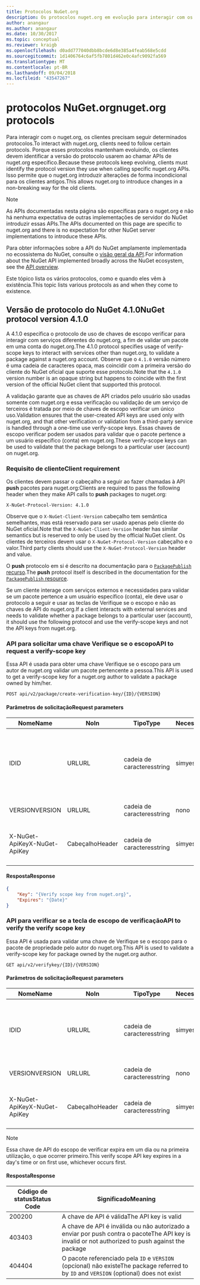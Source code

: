 ```yaml
---
title: Protocolos NuGet.org
description: Os protocolos nuget.org em evolução para interagir com os clientes do NuGet.
author: anangaur
ms.author: anangaur
ms.date: 10/30/2017
ms.topic: conceptual
ms.reviewer: kraigb
ms.openlocfilehash: d0add777040dbb8bcde6d8e385a4feab568e5cdd
ms.sourcegitcommit: 1d1406764c6af5fb7801d462e0c4afc9092fa569
ms.translationtype: MT
ms.contentlocale: pt-BR
ms.lasthandoff: 09/04/2018
ms.locfileid: "43547267"
---
```

# <a name="nugetorg-protocols"></a><span data-ttu-id="50eb0-103">protocolos NuGet.org</span><span class="sxs-lookup"><span data-stu-id="50eb0-103">nuget.org protocols</span></span>

<span data-ttu-id="50eb0-104">Para interagir com o nuget.org, os clientes precisam seguir determinados protocolos.</span><span class="sxs-lookup"><span data-stu-id="50eb0-104">To interact with nuget.org, clients need to follow certain protocols.</span></span> <span data-ttu-id="50eb0-105">Porque esses protocolos mantenham evoluindo, os clientes devem identificar a versão do protocolo usarem ao chamar APIs de nuget.org específico.</span><span class="sxs-lookup"><span data-stu-id="50eb0-105">Because these protocols keep evolving, clients must identify the protocol version they use when calling specific nuget.org APIs.</span></span> <span data-ttu-id="50eb0-106">Isso permite que o nuget.org introduzir alterações de forma incondicional para os clientes antigos.</span><span class="sxs-lookup"><span data-stu-id="50eb0-106">This allows nuget.org to introduce changes in a non-breaking way for the old clients.</span></span>

> [!Note]
> <span data-ttu-id="50eb0-107">As APIs documentadas nesta página são específicas para o nuget.org e não há nenhuma expectativa de outras implementações de servidor do NuGet introduzir essas APIs.</span><span class="sxs-lookup"><span data-stu-id="50eb0-107">The APIs documented on this page are specific to nuget.org and there is no expectation for other NuGet server implementations to introduce these APIs.</span></span> 

<span data-ttu-id="50eb0-108">Para obter informações sobre a API do NuGet amplamente implementada no ecossistema do NuGet, consulte o [visão geral da API](overview.md).</span><span class="sxs-lookup"><span data-stu-id="50eb0-108">For information about the NuGet API implemented broadly across the NuGet ecosystem, see the [API overview](overview.md).</span></span>

<span data-ttu-id="50eb0-109">Este tópico lista os vários protocolos, como e quando eles vêm à existência.</span><span class="sxs-lookup"><span data-stu-id="50eb0-109">This topic lists various protocols as and when they come to existence.</span></span>

## <a name="nuget-protocol-version-410"></a><span data-ttu-id="50eb0-110">Versão de protocolo do NuGet 4.1.0</span><span class="sxs-lookup"><span data-stu-id="50eb0-110">NuGet protocol version 4.1.0</span></span>

<span data-ttu-id="50eb0-111">A 4.1.0 especifica o protocolo de uso de chaves de escopo verificar para interagir com serviços diferentes do nuget.org, a fim de validar um pacote em uma conta do nuget.org.</span><span class="sxs-lookup"><span data-stu-id="50eb0-111">The 4.1.0 protocol specifies usage of verify-scope keys to interact with services other than nuget.org, to validate a package against a nuget.org account.</span></span> <span data-ttu-id="50eb0-112">Observe que o `4.1.0` versão número é uma cadeia de caracteres opaca, mas coincidir com a primeira versão do cliente do NuGet oficial que suporte esse protocolo.</span><span class="sxs-lookup"><span data-stu-id="50eb0-112">Note that the `4.1.0` version number is an opaque string but happens to coincide with the first version of the official NuGet client that supported this protocol.</span></span>

<span data-ttu-id="50eb0-113">A validação garante que as chaves de API criados pelo usuário são usadas somente com nuget.org e essa verificação ou validação de um serviço de terceiros é tratada por meio de chaves de escopo verificar um único uso.</span><span class="sxs-lookup"><span data-stu-id="50eb0-113">Validation ensures that the user-created API keys are used only with nuget.org, and that other verification or validation from a third-party service is handled through a one-time use verify-scope keys.</span></span> <span data-ttu-id="50eb0-114">Essas chaves de escopo verificar podem ser usados para validar que o pacote pertence a um usuário específico (conta) em nuget.org.</span><span class="sxs-lookup"><span data-stu-id="50eb0-114">These verify-scope keys can be used to validate that the package belongs to a particular user (account) on nuget.org.</span></span>

### <a name="client-requirement"></a><span data-ttu-id="50eb0-115">Requisito de cliente</span><span class="sxs-lookup"><span data-stu-id="50eb0-115">Client requirement</span></span>

<span data-ttu-id="50eb0-116">Os clientes devem passar o cabeçalho a seguir ao fazer chamadas à API **push** pacotes para nuget.org:</span><span class="sxs-lookup"><span data-stu-id="50eb0-116">Clients are required to pass the following header when they make API calls to **push** packages to nuget.org:</span></span>

    X-NuGet-Protocol-Version: 4.1.0

<span data-ttu-id="50eb0-117">Observe que o `X-NuGet-Client-Version` cabeçalho tem semântica semelhantes, mas está reservado para ser usado apenas pelo cliente do NuGet oficial.</span><span class="sxs-lookup"><span data-stu-id="50eb0-117">Note that the `X-NuGet-Client-Version` header has similar semantics but is reserved to only be used by the official NuGet client.</span></span> <span data-ttu-id="50eb0-118">Os clientes de terceiros devem usar o `X-NuGet-Protocol-Version` cabeçalho e o valor.</span><span class="sxs-lookup"><span data-stu-id="50eb0-118">Third party clients should use the `X-NuGet-Protocol-Version` header and value.</span></span>

<span data-ttu-id="50eb0-119">O **push** protocolo em si é descrito na documentação para o [ `PackagePublish` recurso](package-publish-resource.md).</span><span class="sxs-lookup"><span data-stu-id="50eb0-119">The **push** protocol itself is described in the documentation for the [`PackagePublish` resource](package-publish-resource.md).</span></span>

<span data-ttu-id="50eb0-120">Se um cliente interage com serviços externos e necessidades para validar se um pacote pertence a um usuário específico (conta), ele deve usar o protocolo a seguir e usar as teclas de Verifique se o escopo e não as chaves de API do nuget.org.</span><span class="sxs-lookup"><span data-stu-id="50eb0-120">If a client interacts with external services and needs to validate whether a package belongs to a particular user (account), it should use the following protocol and use the verify-scope keys and not the API keys from nuget.org.</span></span>

### <a name="api-to-request-a-verify-scope-key"></a><span data-ttu-id="50eb0-121">API para solicitar uma chave Verifique se o escopo</span><span class="sxs-lookup"><span data-stu-id="50eb0-121">API to request a verify-scope key</span></span>

<span data-ttu-id="50eb0-122">Essa API é usada para obter uma chave Verifique se o escopo para um autor de nuget.org validar um pacote pertencente a pessoa.</span><span class="sxs-lookup"><span data-stu-id="50eb0-122">This API is used to get a verify-scope key for a nuget.org author to validate a package owned by him/her.</span></span>

    POST api/v2/package/create-verification-key/{ID}/{VERSION}

#### <a name="request-parameters"></a><span data-ttu-id="50eb0-123">Parâmetros de solicitação</span><span class="sxs-lookup"><span data-stu-id="50eb0-123">Request parameters</span></span>

<span data-ttu-id="50eb0-124">Nome</span><span class="sxs-lookup"><span data-stu-id="50eb0-124">Name</span></span>           | <span data-ttu-id="50eb0-125">No</span><span class="sxs-lookup"><span data-stu-id="50eb0-125">In</span></span>     | <span data-ttu-id="50eb0-126">Tipo</span><span class="sxs-lookup"><span data-stu-id="50eb0-126">Type</span></span>   | <span data-ttu-id="50eb0-127">Necessária</span><span class="sxs-lookup"><span data-stu-id="50eb0-127">Required</span></span> | <span data-ttu-id="50eb0-128">Observações</span><span class="sxs-lookup"><span data-stu-id="50eb0-128">Notes</span></span>
-------------- | ------ | ------ | -------- | -----
<span data-ttu-id="50eb0-129">ID</span><span class="sxs-lookup"><span data-stu-id="50eb0-129">ID</span></span>             | <span data-ttu-id="50eb0-130">URL</span><span class="sxs-lookup"><span data-stu-id="50eb0-130">URL</span></span>    | <span data-ttu-id="50eb0-131">cadeia de caracteres</span><span class="sxs-lookup"><span data-stu-id="50eb0-131">string</span></span> | <span data-ttu-id="50eb0-132">sim</span><span class="sxs-lookup"><span data-stu-id="50eb0-132">yes</span></span>      | <span data-ttu-id="50eb0-133">O identidier de pacote para o qual a tecla de escopo de verificação é solicitada</span><span class="sxs-lookup"><span data-stu-id="50eb0-133">The package identidier for which the verify scope key is requested</span></span>
<span data-ttu-id="50eb0-134">VERSION</span><span class="sxs-lookup"><span data-stu-id="50eb0-134">VERSION</span></span>        | <span data-ttu-id="50eb0-135">URL</span><span class="sxs-lookup"><span data-stu-id="50eb0-135">URL</span></span>    | <span data-ttu-id="50eb0-136">cadeia de caracteres</span><span class="sxs-lookup"><span data-stu-id="50eb0-136">string</span></span> | <span data-ttu-id="50eb0-137">no</span><span class="sxs-lookup"><span data-stu-id="50eb0-137">no</span></span>       | <span data-ttu-id="50eb0-138">A versão do pacote</span><span class="sxs-lookup"><span data-stu-id="50eb0-138">The package version</span></span>
<span data-ttu-id="50eb0-139">X-NuGet-ApiKey</span><span class="sxs-lookup"><span data-stu-id="50eb0-139">X-NuGet-ApiKey</span></span> | <span data-ttu-id="50eb0-140">Cabeçalho</span><span class="sxs-lookup"><span data-stu-id="50eb0-140">Header</span></span> | <span data-ttu-id="50eb0-141">cadeia de caracteres</span><span class="sxs-lookup"><span data-stu-id="50eb0-141">string</span></span> | <span data-ttu-id="50eb0-142">sim</span><span class="sxs-lookup"><span data-stu-id="50eb0-142">yes</span></span>      | <span data-ttu-id="50eb0-143">Por exemplo, `X-NuGet-ApiKey: {USER_API_KEY}`</span><span class="sxs-lookup"><span data-stu-id="50eb0-143">For example, `X-NuGet-ApiKey: {USER_API_KEY}`</span></span>

#### <a name="response"></a><span data-ttu-id="50eb0-144">Resposta</span><span class="sxs-lookup"><span data-stu-id="50eb0-144">Response</span></span>

```json
{
    "Key": "{Verify scope key from nuget.org}",
    "Expires": "{Date}"
}
```

### <a name="api-to-verify-the-verify-scope-key"></a><span data-ttu-id="50eb0-145">API para verificar se a tecla de escopo de verificação</span><span class="sxs-lookup"><span data-stu-id="50eb0-145">API to verify the verify scope key</span></span>

<span data-ttu-id="50eb0-146">Essa API é usada para validar uma chave de Verifique se o escopo para o pacote de propriedade pelo autor do nuget.org.</span><span class="sxs-lookup"><span data-stu-id="50eb0-146">This API is used to validate a verify-scope key for package owned by the nuget.org author.</span></span>

    GET api/v2/verifykey/{ID}/{VERSION}

#### <a name="request-parameters"></a><span data-ttu-id="50eb0-147">Parâmetros de solicitação</span><span class="sxs-lookup"><span data-stu-id="50eb0-147">Request parameters</span></span>

<span data-ttu-id="50eb0-148">Nome</span><span class="sxs-lookup"><span data-stu-id="50eb0-148">Name</span></span>           | <span data-ttu-id="50eb0-149">No</span><span class="sxs-lookup"><span data-stu-id="50eb0-149">In</span></span>     | <span data-ttu-id="50eb0-150">Tipo</span><span class="sxs-lookup"><span data-stu-id="50eb0-150">Type</span></span>   | <span data-ttu-id="50eb0-151">Necessária</span><span class="sxs-lookup"><span data-stu-id="50eb0-151">Required</span></span> | <span data-ttu-id="50eb0-152">Observações</span><span class="sxs-lookup"><span data-stu-id="50eb0-152">Notes</span></span>
-------------  | ------ | ------ | -------- | -----
<span data-ttu-id="50eb0-153">ID</span><span class="sxs-lookup"><span data-stu-id="50eb0-153">ID</span></span>             | <span data-ttu-id="50eb0-154">URL</span><span class="sxs-lookup"><span data-stu-id="50eb0-154">URL</span></span>    | <span data-ttu-id="50eb0-155">cadeia de caracteres</span><span class="sxs-lookup"><span data-stu-id="50eb0-155">string</span></span> | <span data-ttu-id="50eb0-156">sim</span><span class="sxs-lookup"><span data-stu-id="50eb0-156">yes</span></span>      | <span data-ttu-id="50eb0-157">O identificador de pacote para o qual a tecla de escopo de verificação é solicitada</span><span class="sxs-lookup"><span data-stu-id="50eb0-157">The package identifier for which the verify scope key is requested</span></span>
<span data-ttu-id="50eb0-158">VERSION</span><span class="sxs-lookup"><span data-stu-id="50eb0-158">VERSION</span></span>        | <span data-ttu-id="50eb0-159">URL</span><span class="sxs-lookup"><span data-stu-id="50eb0-159">URL</span></span>    | <span data-ttu-id="50eb0-160">cadeia de caracteres</span><span class="sxs-lookup"><span data-stu-id="50eb0-160">string</span></span> | <span data-ttu-id="50eb0-161">no</span><span class="sxs-lookup"><span data-stu-id="50eb0-161">no</span></span>       | <span data-ttu-id="50eb0-162">A versão do pacote</span><span class="sxs-lookup"><span data-stu-id="50eb0-162">The package version</span></span>
<span data-ttu-id="50eb0-163">X-NuGet-ApiKey</span><span class="sxs-lookup"><span data-stu-id="50eb0-163">X-NuGet-ApiKey</span></span> | <span data-ttu-id="50eb0-164">Cabeçalho</span><span class="sxs-lookup"><span data-stu-id="50eb0-164">Header</span></span> | <span data-ttu-id="50eb0-165">cadeia de caracteres</span><span class="sxs-lookup"><span data-stu-id="50eb0-165">string</span></span> | <span data-ttu-id="50eb0-166">sim</span><span class="sxs-lookup"><span data-stu-id="50eb0-166">yes</span></span>      | <span data-ttu-id="50eb0-167">Por exemplo, `X-NuGet-ApiKey: {VERIFY_SCOPE_KEY}`</span><span class="sxs-lookup"><span data-stu-id="50eb0-167">For example, `X-NuGet-ApiKey: {VERIFY_SCOPE_KEY}`</span></span>

> [!Note]
> <span data-ttu-id="50eb0-168">Essa chave de API do escopo de verificar expira em um dia ou na primeira utilização, o que ocorrer primeiro.</span><span class="sxs-lookup"><span data-stu-id="50eb0-168">This verify scope API key expires in a day's time or on first use, whichever occurs first.</span></span>

#### <a name="response"></a><span data-ttu-id="50eb0-169">Resposta</span><span class="sxs-lookup"><span data-stu-id="50eb0-169">Response</span></span>

<span data-ttu-id="50eb0-170">Código de status</span><span class="sxs-lookup"><span data-stu-id="50eb0-170">Status Code</span></span> | <span data-ttu-id="50eb0-171">Significado</span><span class="sxs-lookup"><span data-stu-id="50eb0-171">Meaning</span></span>
----------- | -------
<span data-ttu-id="50eb0-172">200</span><span class="sxs-lookup"><span data-stu-id="50eb0-172">200</span></span>         | <span data-ttu-id="50eb0-173">A chave de API é válida</span><span class="sxs-lookup"><span data-stu-id="50eb0-173">The API key is valid</span></span>
<span data-ttu-id="50eb0-174">403</span><span class="sxs-lookup"><span data-stu-id="50eb0-174">403</span></span>         | <span data-ttu-id="50eb0-175">A chave de API é inválida ou não autorizado a enviar por push contra o pacote</span><span class="sxs-lookup"><span data-stu-id="50eb0-175">The API key is invalid or not authorized to push against the package</span></span>
<span data-ttu-id="50eb0-176">404</span><span class="sxs-lookup"><span data-stu-id="50eb0-176">404</span></span>         | <span data-ttu-id="50eb0-177">O pacote referenciado pela `ID` e `VERSION` (opcional) não existe</span><span class="sxs-lookup"><span data-stu-id="50eb0-177">The package referred to by `ID` and `VERSION` (optional) does not exist</span></span>
